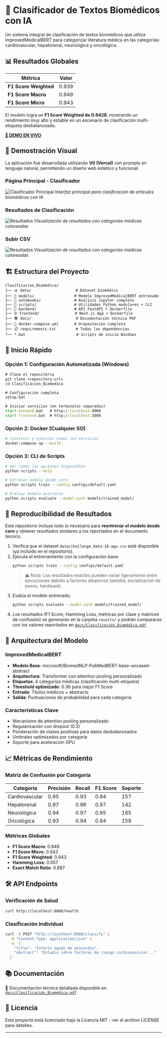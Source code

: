 # 🧠 Clasificador de Textos Biomédicos con IA

Un sistema integral de clasificación de textos biomédicos que utiliza ImprovedMedicalBERT para categorizar literatura médica en las categorías: cardiovascular, hepatorenal, neurológica y oncológica.

## 📊 Resultados Globales

| Métrica              | Valor   |
|-----------------------|---------|
| **F1 Score Weighted** | 0.939  |
| **F1 Score Macro**    | 0.949  |
| **F1 Score Micro**    | 0.943  |

El modelo logra un **F1 Score Weighted de 0.9428**, mostrando un rendimiento muy alto y estable en un escenario de clasificación multi-etiqueta desbalanceado.

**[🚀 DEMO EN VIVO](http://159.65.106.247:3000/)**

## 🎨 Demostración Visual

La aplicación fue desarrollada utilizando **V0 (Vercel)** con prompts en lenguaje natural, permitiendo un diseño web estético y funcional:

### Página Principal - Clasificador
![Clasificador Principal](./frontend/public/evidencias/v0_1.png)
*Interfaz principal para clasificación de artículos biomédicos con IA*

### Resultados de Clasificación
![Resultados](./frontend/public/evidencias/v0_2.png)
*Visualización de resultados con categorías médicas coloreadas*

### Subir CSV
![Resultados](./frontend/public/evidencias/v05.png)
*Visualización de resultados con categorías médicas coloreadas*


## 🏗️ Estructura del Proyecto

```
Clasificacion_Biomedica/
├── 📊 data/                    # Dataset biomédico
├── 🧠 models/                  # Modelo ImprovedMedicalBERT entrenado
├── 📓 notebooks/               # Análisis Jupyter completo
├── 🔧 scripts/                 # Utilidades Python modulares + CLI
├── 🚀 backend/                 # API FastAPI + Dockerfile
├── 🌐 frontend/                # Next.js App + Dockerfile
├── 📚 docs/                    # Documentación técnica PDF
├── 🐳 docker-compose.yml       # Orquestación completa
├── 📋 requirements.txt         # Todas las dependencias
└── *.bat                       # Scripts de inicio Windows
```

## 🚀 Inicio Rápido

### Opción 1: Configuración Automatizada (Windows)
```cmd
# Clona el repositorio
git clone <repository-url>
cd Clasificacion_Biomedica

# Configuración completa
setup.bat

# Iniciar servicios (en terminales separadas)
start-backend.bat   # http://localhost:8000
start-frontend.bat  # http://localhost:3000
```

### Opción 2: Docker (Cualquier SO)
```bash
# Construir y ejecutar todos los servicios
docker-compose up --build
```

### Opción 3: CLI de Scripts
```bash
# Ver todas las opciones disponibles
python scripts --help

# Entrenar modelo desde cero
python scripts train --config configs/default.yaml

# Evaluar modelo existente
python scripts evaluate --model-path models/trained_model/
```

## 🔁 Reproducibilidad de Resultados

Este repositorio incluye todo lo necesario para **reentrenar el modelo desde cero** y obtener resultados similares a los reportados en el documento técnico.

1. Verifica que el dataset `data/challenge_data-18-ago.csv` esté disponible (ya incluido en el repositorio).
2. Ejecuta el entrenamiento con la configuración base:
   ```bash
   python scripts train --config configs/default.yaml
   ```
   > ⚠️ Nota: Los resultados exactos pueden variar ligeramente entre ejecuciones debido a factores aleatorios (semilla, inicialización de pesos, hardware).
3. Evalúa el modelo entrenado:
   ```bash
   python scripts evaluate --model-path models/trained_model/
   ```
4. Los resultados (F1 Score, Hamming Loss, métricas por clase y matrices de confusión) se generarán en la carpeta `results/` y podrán compararse con los valores reportados en [`docs/Clasificación_Biomédica.pdf`](docs/Clasificación_Biomédica.pdf).


## 🔬 Arquitectura del Modelo

### ImprovedMedicalBERT
- **Modelo Base**: microsoft/BiomedNLP-PubMedBERT-base-uncased-abstract
- **Arquitectura**: Transformer con attention pooling personalizado
- **Etiquetas**: 4 categorías médicas (clasificación multi-etiqueta)
- **Threshold optimizado**: 0.36 para mejor F1 Score
- **Entrada**: Títulos médicos + abstracts
- **Salida**: Puntuaciones de probabilidad para cada categoría

### Características Clave
- Mecanismo de attention pooling personalizado
- Regularización con dropout (0.3)
- Ponderación de clases positivas para datos desbalanceados
- Umbrales optimizados por categoría
- Soporte para aceleración GPU

## 📈 Métricas de Rendimiento

### Matriz de Confusión por Categoría

| Categoría      | Precisión | Recall | F1 Score | Soporte |
|----------------|-----------|--------|----------|---------|
| Cardiovascular | 0.95     | 0.93   | 0.94     | 157     |
| Hepatorenal    | 0.97     | 0.96   | 0.97     | 142     |
| Neurológica    | 0.94     | 0.97   | 0.95     | 165     |
| Oncológica     | 0.93     | 0.94   | 0.94     | 159     |

### Métricas Globales
- **F1 Score Macro**: 0.949
- **F1 Score Micro**: 0.943  
- **F1 Score Weighted**: 0.943
- **Hamming Loss**: 0.057
- **Exact Match Ratio**: 0.887

## 🛠️ API Endpoints

### Verificación de Salud
```bash
curl http://localhost:8000/health
```

### Clasificación Individual
```bash
curl -X POST "http://localhost:8000/classify" \
  -H "Content-Type: application/json" \
  -d '{
    "title": "Infarto agudo de miocardio",
    "abstract": "Estudio sobre factores de riesgo cardiovascular..."
  }'
```

## 📚 Documentación

📄 Documentación técnica detallada disponible en [`docs/Clasificación_Biomédica.pdf`](docs/Clasificación_Biomédica.pdf)

## 📄 Licencia

Este proyecto está licenciado bajo la Licencia MIT - ver el archivo LICENSE para detalles.

---
